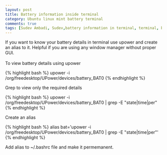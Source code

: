 ```yaml
---
layout: post
title: Battery information inside terminal 
category: Ubuntu linux mint battery terminal  
comments: true
tags: [Sudev Ambadi, Sudev,battery information in terminal, terminal, battery information, ubuntu, linux mint, battery information using terminal  ]
---
```


If you want to know your battery details in terminal use upower and create an alias to it. Helpful if you are using any window manager without proper GUI.   
<br />
To view battery details using upower

{% highlight bash %} 
upower -i /org/freedesktop/UPower/devices/battery_BAT0
{% endhighlight %}



Grep to view only the required details 

{% highlight bash %} 
upower -i /org/freedesktop/UPower/devices/battery_BAT0 | grep -E "state|time|per"
{% endhighlight %}



Create an alias 

{% highlight bash %} 
alias bat='upower -i /org/freedesktop/UPower/devices/battery_BAT0 | grep -E "state|time|per"'
{% endhighlight %}

Add  alias to ~/.bashrc file and make it permemanent.

